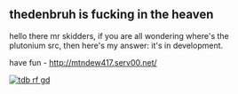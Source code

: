 thedenbruh is fucking in the heaven
--
hello there mr skidders, if you are all wondering where's the<br>
plutonium src, then here's my answer: it's in development.<br>

have fun - http://mtndew417.serv00.net/

[![tdb rf gd](https://github.com/thedenbruh/thedenbruh/assets/93427072/76b29159-3882-4c72-89c6-d16acba30c57)](http://mtndew417.serv00.net/)
